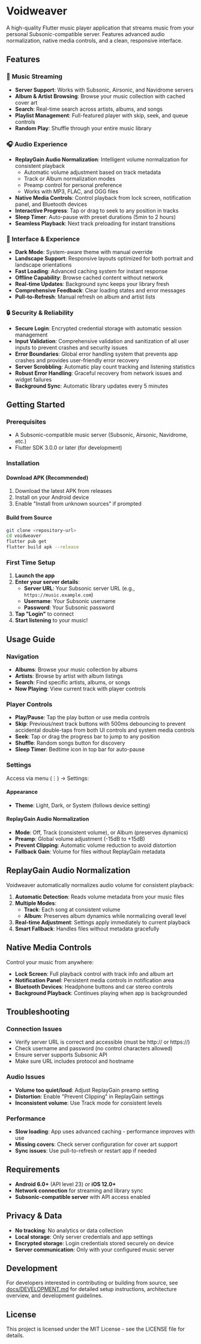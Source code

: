 # Voidweaver

A high-quality Flutter music player application that streams music from your personal Subsonic-compatible server. Features advanced audio normalization, native media controls, and a clean, responsive interface.

## Features

### 🎵 **Music Streaming**
- **Server Support**: Works with Subsonic, Airsonic, and Navidrome servers
- **Album & Artist Browsing**: Browse your music collection with cached cover art
- **Search**: Real-time search across artists, albums, and songs
- **Playlist Management**: Full-featured player with skip, seek, and queue controls
- **Random Play**: Shuffle through your entire music library

### 🎧 **Audio Experience**
- **ReplayGain Audio Normalization**: Intelligent volume normalization for consistent playback
  - Automatic volume adjustment based on track metadata
  - Track or Album normalization modes
  - Preamp control for personal preference
  - Works with MP3, FLAC, and OGG files
- **Native Media Controls**: Control playback from lock screen, notification panel, and Bluetooth devices
- **Interactive Progress**: Tap or drag to seek to any position in tracks
- **Sleep Timer**: Auto-pause with preset durations (5min to 2 hours)
- **Seamless Playback**: Next track preloading for instant transitions

### 🎨 **Interface & Experience**
- **Dark Mode**: System-aware theme with manual override
- **Landscape Support**: Responsive layouts optimized for both portrait and landscape orientations
- **Fast Loading**: Advanced caching system for instant response
- **Offline Capability**: Browse cached content without network
- **Real-time Updates**: Background sync keeps your library fresh
- **Comprehensive Feedback**: Clear loading states and error messages
- **Pull-to-Refresh**: Manual refresh on album and artist lists

### 🔒 **Security & Reliability**
- **Secure Login**: Encrypted credential storage with automatic session management
- **Input Validation**: Comprehensive validation and sanitization of all user inputs to prevent crashes and security issues
- **Error Boundaries**: Global error handling system that prevents app crashes and provides user-friendly error recovery
- **Server Scrobbling**: Automatic play count tracking and listening statistics
- **Robust Error Handling**: Graceful recovery from network issues and widget failures
- **Background Sync**: Automatic library updates every 5 minutes

## Getting Started

### Prerequisites
- A Subsonic-compatible music server (Subsonic, Airsonic, Navidrome, etc.)
- Flutter SDK 3.0.0 or later (for development)

### Installation

#### Download APK (Recommended)
1. Download the latest APK from releases
2. Install on your Android device
3. Enable "Install from unknown sources" if prompted

#### Build from Source
```bash
git clone <repository-url>
cd voidweaver
flutter pub get
flutter build apk --release
```

### First Time Setup

1. **Launch the app**
2. **Enter your server details**:
   - **Server URL**: Your Subsonic server URL (e.g., `https://music.example.com`)
   - **Username**: Your Subsonic username
   - **Password**: Your Subsonic password
3. **Tap "Login"** to connect
4. **Start listening** to your music!

## Usage Guide

### Navigation
- **Albums**: Browse your music collection by albums
- **Artists**: Browse by artist with album listings
- **Search**: Find specific artists, albums, or songs
- **Now Playing**: View current track with player controls

### Player Controls
- **Play/Pause**: Tap the play button or use media controls
- **Skip**: Previous/next track buttons with 500ms debouncing to prevent accidental double-taps from both UI controls and system media controls
- **Seek**: Tap or drag the progress bar to jump to any position
- **Shuffle**: Random songs button for discovery
- **Sleep Timer**: Bedtime icon in top bar for auto-pause

### Settings
Access via menu (⋮) → Settings:

#### **Appearance**
- **Theme**: Light, Dark, or System (follows device setting)

#### **ReplayGain Audio Normalization**
- **Mode**: Off, Track (consistent volume), or Album (preserves dynamics)
- **Preamp**: Global volume adjustment (-15dB to +15dB)
- **Prevent Clipping**: Automatic volume reduction to avoid distortion
- **Fallback Gain**: Volume for files without ReplayGain metadata

## ReplayGain Audio Normalization

Voidweaver automatically normalizes audio volume for consistent playback:

1. **Automatic Detection**: Reads volume metadata from your music files
2. **Multiple Modes**:
   - **Track**: Each song at consistent volume
   - **Album**: Preserves album dynamics while normalizing overall level
3. **Real-time Adjustment**: Settings apply immediately to current playback
4. **Smart Fallback**: Handles files without metadata gracefully

## Native Media Controls

Control your music from anywhere:

- **Lock Screen**: Full playback control with track info and album art
- **Notification Panel**: Persistent media controls in notification area
- **Bluetooth Devices**: Headphone buttons and car stereo controls
- **Background Playback**: Continues playing when app is backgrounded

## Troubleshooting

### **Connection Issues**
- Verify server URL is correct and accessible (must be http:// or https://)
- Check username and password (no control characters allowed)
- Ensure server supports Subsonic API
- Make sure URL includes protocol and hostname

### **Audio Issues**
- **Volume too quiet/loud**: Adjust ReplayGain preamp setting
- **Distortion**: Enable "Prevent Clipping" in ReplayGain settings
- **Inconsistent volume**: Use Track mode for consistent levels

### **Performance**
- **Slow loading**: App uses advanced caching - performance improves with use
- **Missing covers**: Check server configuration for cover art support
- **Sync issues**: Use pull-to-refresh or restart app if needed

## Requirements

- **Android 6.0+** (API level 23) or **iOS 12.0+**
- **Network connection** for streaming and library sync
- **Subsonic-compatible server** with API access enabled

## Privacy & Data

- **No tracking**: No analytics or data collection
- **Local storage**: Only server credentials and app settings
- **Encrypted storage**: Login credentials stored securely on device
- **Server communication**: Only with your configured music server

## Development

For developers interested in contributing or building from source, see [docs/DEVELOPMENT.md](docs/DEVELOPMENT.md) for detailed setup instructions, architecture overview, and development guidelines.

## License

This project is licensed under the MIT License - see the LICENSE file for details.